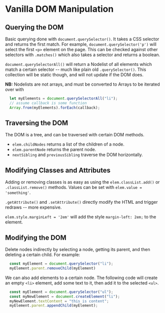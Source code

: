 # Vanilla DOM Manipulation

## Querying the DOM
Basic querying done with `document.querySelector()`. It takes a CSS selector and returns the first match. For example, `document.querySelector('p')` will select the first `<p>` element on the page. 
This can be checked against other selectors with `.matches()` which also takes a selector and returns a boolean.

`document.querySelectorAll()` will return a Nodelist of all elements which match a certain selector -- much like plain old `.querySelector()`. This collection will be static though, and will not update if the DOM does.

**NB:** Nodelists are not arrays, and must be converted to Arrays to be iterated over with
```javascript
  let myElements = document.querySelectorAll("li");
  // assume callback is some function
  Array.from(myElements).forEach(callback);
```

## Traversing the DOM 
The DOM is a tree, and can be traversed with certain DOM methods.
  - `elem.childNodes` returns a list of the children of a node.
  - `elem.parentNode` returns the parent node.
  - `nextSibling` and `previousSibling` traverse the DOM horizontally.
  
## Modifying Classes and Attributes

Adding or removing classes is as easy as using the `elem.classList.add()` or `.classList.remove()` methods.
Values can be set with `elem.value = 'something'`. 

`.getAttribute()` and `.setAttribute()` directly modify the HTML and trigger redraws -- more expensive.

`elem.style.marginLeft = '2em'` will add the style `margin-left: 2em;` to the element. 

## Modifying the DOM
Delete nodes indirectly by selecting a node, getting its parent, and then deleting a certain child.
For example:
```javascript
  const myElement = document.querySelector("li");
  myElement.parent.removeChild(myElement)
```

We can also add elements to a certain node. The following code will create an empty `<li>` element, add some text to it, then add it to the selected `<ul>`.
```javascript
  const myElement = document.querySelector("ul");
  const myNewElement = document.createElement("li");
  myNewElement.textContent = "this is content";
  myElement.parent.appendChild(myElement);
```